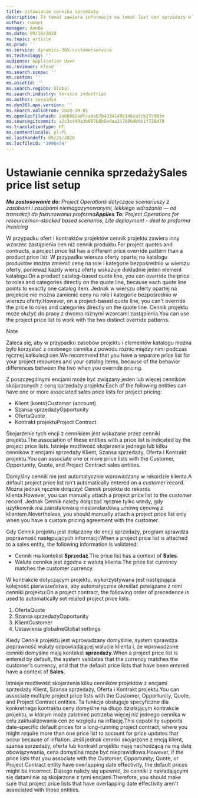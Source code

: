 ```yaml
---
title: Ustawianie cennika sprzedaży
description: Ta temat zawiera informacje na temat list cen sprzedaży w ramach cen projektowych.
author: rumant
manager: AnnBe
ms.date: 09/18/2020
ms.topic: article
ms.prod: ''
ms.service: dynamics-365-customerservice
ms.technology: ''
audience: Application User
ms.reviewer: kfend
ms.search.scope: ''
ms.custom: ''
ms.assetid: ''
ms.search.region: Global
ms.search.industry: Service industries
ms.author: suvaidya
ms.dyn365.ops.version: ''
ms.search.validFrom: 2020-10-01
ms.openlocfilehash: 2a66802adfcadab7b4d34149b146ca3cb27c903e
ms.sourcegitcommit: a2c3cd49a3b667b8b5edaa31788b4b9b1f728d78
ms.translationtype: HT
ms.contentlocale: pl-PL
ms.lasthandoff: 09/28/2020
ms.locfileid: "3896474"
---
```

# <a name="sales-price-list-setup"></a><span data-ttu-id="80e15-103">Ustawianie cennika sprzedaży</span><span class="sxs-lookup"><span data-stu-id="80e15-103">Sales price list setup</span></span>

<span data-ttu-id="80e15-104">_**Ma zastosowanie do:** Project Operations dotyczące scenariuszy z zasobami i zasobami niemagazynowanymi, lekkiego wdrażania — od transakcji do fakturowania proforma_</span><span class="sxs-lookup"><span data-stu-id="80e15-104">_**Applies To:** Project Operations for resource/non-stocked based scenarios, Lite deployment - deal to proforma invoicing_</span></span>

<span data-ttu-id="80e15-105">W przypadku ofert i kontraktów projektów cennik projektu zawiera inny wzorzec zastąpienia cen niż cennik produktu.</span><span class="sxs-lookup"><span data-stu-id="80e15-105">For project quotes and contracts, a project price list has a different price override pattern than a product price list.</span></span> <span data-ttu-id="80e15-106">W przypadku wiersza oferty opartej na katalogu produktów można zmienić cenę na role i kategorie bezpośrednio w wierszu oferty, ponieważ każdy wiersz oferty wskazuje dokładnie jeden element katalogu.</span><span class="sxs-lookup"><span data-stu-id="80e15-106">On a product catalog–based quote line, you can override the price to roles and categories directly on the quote line, because each quote line points to exactly one catalog item.</span></span> <span data-ttu-id="80e15-107">Jednak w wierszu oferty opartej na projekcie nie można zamienić ceny na role i kategorie bezpośrednio w wierszu oferty.</span><span class="sxs-lookup"><span data-stu-id="80e15-107">However, on a project-based quote line, you can't override the price to roles and categories directly on the quote line.</span></span> <span data-ttu-id="80e15-108">Cennik projektu może służyć do pracy z dwoma różnymi wzorcami zastąpienia.</span><span class="sxs-lookup"><span data-stu-id="80e15-108">You can use the project price list to work with the two distinct override patterns.</span></span>

> [!NOTE]
> <span data-ttu-id="80e15-109">Zaleca się, aby w przypadku zasobów projektu i elementów katalogu można było korzystać z osobnego cennika z powodu różnic między nimi podczas ręcznej kalkulacji cen.</span><span class="sxs-lookup"><span data-stu-id="80e15-109">We recommend that you have a separate price list for your project resources and your catalog items, because of the behavior differences between the two when you override pricing.</span></span>

<span data-ttu-id="80e15-110">Z poszczególnymi encjami może być związany jeden lub więcej cenników skojarzonych z ceną sprzedaży projektu:</span><span class="sxs-lookup"><span data-stu-id="80e15-110">Each of the following entities can have one or more associated sales price lists for project pricing:</span></span>

- <span data-ttu-id="80e15-111">Klient (konto)</span><span class="sxs-lookup"><span data-stu-id="80e15-111">Customer (account)</span></span> 
- <span data-ttu-id="80e15-112">Szansa sprzedaży</span><span class="sxs-lookup"><span data-stu-id="80e15-112">Opportunity</span></span> 
- <span data-ttu-id="80e15-113">Oferta</span><span class="sxs-lookup"><span data-stu-id="80e15-113">Quote</span></span> 
- <span data-ttu-id="80e15-114">Kontrakt projektu</span><span class="sxs-lookup"><span data-stu-id="80e15-114">Project Contract</span></span>

<span data-ttu-id="80e15-115">Skojarzenie tych encji z cennikiem jest wskazane przez cenniki projektu.</span><span class="sxs-lookup"><span data-stu-id="80e15-115">The association of these entities with a price list is indicated by the project price lists.</span></span> <span data-ttu-id="80e15-116">Istnieje możliwość skojarzenia jednego lub kilku cenników z encjami sprzedaży Klient, Szansa sprzedaży, Oferta i Kontrakt projektu.</span><span class="sxs-lookup"><span data-stu-id="80e15-116">You can associate one or more price lists with the Customer, Opportunity, Quote, and Project Contract sales entities.</span></span>

<span data-ttu-id="80e15-117">Domyślny cennik nie jest automatycznie wprowadzany w rekordzie klienta.</span><span class="sxs-lookup"><span data-stu-id="80e15-117">A default project price list isn't automatically entered on a customer record.</span></span> <span data-ttu-id="80e15-118">Można jednak ręcznie dołączyć Cennik projektu do rekordu klienta.</span><span class="sxs-lookup"><span data-stu-id="80e15-118">However, you can manually attach a project price list to the customer record.</span></span> <span data-ttu-id="80e15-119">Jednak Cennik należy dołączać ręcznie tylko wtedy, gdy użytkownik ma zainstalowaną niestandardową umowę cenową z klientem.</span><span class="sxs-lookup"><span data-stu-id="80e15-119">Nevertheless, you should manually attach a project price list only when you have a custom pricing agreement with the customer.</span></span> 

<span data-ttu-id="80e15-120">Gdy Cennik projektu jest dołączony do encji sprzedaży, program sprawdza poprawność następujących informacji:</span><span class="sxs-lookup"><span data-stu-id="80e15-120">When a project price list is attached to a sales entity, the following information is validated:</span></span>

- <span data-ttu-id="80e15-121">Cennik ma kontekst **Sprzedaż**.</span><span class="sxs-lookup"><span data-stu-id="80e15-121">The price list has a context of **Sales**.</span></span> 
- <span data-ttu-id="80e15-122">Waluta cennika jest zgodna z walutą klienta.</span><span class="sxs-lookup"><span data-stu-id="80e15-122">The price list currency matches the customer currency.</span></span> 

<span data-ttu-id="80e15-123">W kontrakcie dotyczącym projektu, wykorzystywana jest następująca kolejność pierwszeństwa, aby automatycznie określać powiązane z nimi cenniki projektu:</span><span class="sxs-lookup"><span data-stu-id="80e15-123">On a project contract, the following order of precedence is used to automatically set related project price lists:</span></span>

1. <span data-ttu-id="80e15-124">Oferta</span><span class="sxs-lookup"><span data-stu-id="80e15-124">Quote</span></span>
2. <span data-ttu-id="80e15-125">Szansa sprzedaży</span><span class="sxs-lookup"><span data-stu-id="80e15-125">Opportunity</span></span>
3. <span data-ttu-id="80e15-126">Klient</span><span class="sxs-lookup"><span data-stu-id="80e15-126">Customer</span></span> 
4. <span data-ttu-id="80e15-127">Ustawienia globalne</span><span class="sxs-lookup"><span data-stu-id="80e15-127">Global settings</span></span> 

<span data-ttu-id="80e15-128">Kiedy Cennik projektu jest wprowadzany domyślnie, system sprawdza poprawność waluty odpowiadającej walucie klienta i, że wprowadzone cenniki domyślne mają kontekst **sprzedaży**.</span><span class="sxs-lookup"><span data-stu-id="80e15-128">When a project price list is entered by default, the system validates that the currency matches the customer’s currency, and that the default price lists that have been entered have a context of **Sales**.</span></span>

<span data-ttu-id="80e15-129">Istnieje możliwość skojarzenia kilku cenników projektów z encjami sprzedaży Klient, Szansa sprzedaży, Oferta i Kontrakt projektu.</span><span class="sxs-lookup"><span data-stu-id="80e15-129">You can associate multiple project price lists with the Customer, Opportunity, Quote, and Project Contract entities.</span></span> <span data-ttu-id="80e15-130">Ta funkcja obsługuje specyficzne dla konkretnego kontraktu ceny domyślne na długo działającym kontrakcie projektu, w którym może zaistnieć potrzeba więcej niż jednego cennika w celu zaktualizowania cen ze względu na inflację.</span><span class="sxs-lookup"><span data-stu-id="80e15-130">This capability supports date-specific default prices for a long-running project contract, where you might require more than one price list to account for price updates that occur because of inflation.</span></span> <span data-ttu-id="80e15-131">Jeśli jednak cenniki skojarzone z encją klient, szansa sprzedaży, oferta lub kontrakt projektu mają nachodzącą na nią datę obowiązywania, cena domyślna może być nieprawidłowa.</span><span class="sxs-lookup"><span data-stu-id="80e15-131">However, if the price lists that you associate with the Customer, Opportunity, Quote, or Project Contract entity have overlapping date effectivity, the default prices might be incorrect.</span></span> <span data-ttu-id="80e15-132">Dlatego należy się upewnić, że cenniki z nakładającymi się datami nie są skojarzone z tymi encjami.</span><span class="sxs-lookup"><span data-stu-id="80e15-132">Therefore, you should make sure that project price lists that have overlapping date effectivity aren't associated with those entities.</span></span>
